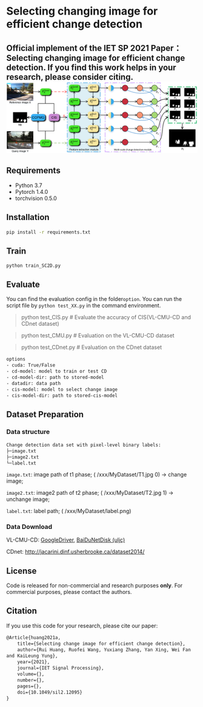 # Selecting changing image for efficient change detection
Official implement of the IET SP 2021 Paper：**Selecting changing image 
for efficient change detection**. If you find this 
work helps in your research, please consider citing.
![1](img/framework.png)
----------------------
## Requirements
- Python 3.7
- Pytorch 1.4.0
- torchvision 0.5.0

## Installation
```bash
pip install -r requirements.txt
```

## Train
```
python train_SC2D.py
```

## Evaluate
You can find the evaluation config in the folder`option`. 
You can run the script file by `python test_XX.py` 
in the command environment.
> python test_CIS.py # Evaluate the accuracy of CIS(VL-CMU-CD and CDnet dataset)

> python test_CMU.py # Evaluation on the VL-CMU-CD dataset

> python test_CDnet.py # Evaluation on the CDnet dataset

```
options 
- cuda: True/False
- cd-model: model to train or test CD
- cd-model-dir: path to stored-model
- datadir: data path
- cis-model: model to select change image
- cis-model-dir: path to stored-cis-model
```

## Dataset Preparation

### Data structure
```
Change detection data set with pixel-level binary labels:
├─image.txt
├─image2.txt
└─label.txt
```

`image.txt`: image path of t1 phase; ( /xxx/MyDataset/T1.jpg 0) -> change image;

`image2.txt`: image2 path of t2 phase; ( /xxx/MyDataset/T2.jpg 1) -> unchange image;

`label.txt`: label path; ( /xxx/MyDataset/label.png)


### Data Download 

VL-CMU-CD: [GoogleDriver](https://drive.google.com/uc?id=0B-IG2NONFdciOWY5QkQ3OUgwejQ&export=download),
[BaiDuNetDisk (uljc)](https://pan.baidu.com/s/1QVhaxHVOh5ly-5eJMAssyg)

CDnet: http://jacarini.dinf.usherbrooke.ca/dataset2014/

## License

Code is released for non-commercial and research purposes **only**. For commercial purposes, please contact the authors.

## Citation

If you use this code for your research, please cite our paper:

```
@Article{huang2021a,
    title={Selecting change image for efficient change detection},
    author={Rui Huang, Ruofei Wang, Yuxiang Zhang, Yan Xing, Wei Fan and KaiLeung Yung},
    year={2021},
    journal={IET Signal Processing},
    volume={},
    number={},
    pages={},
    doi={10.1049/sil2.12095}
}
```